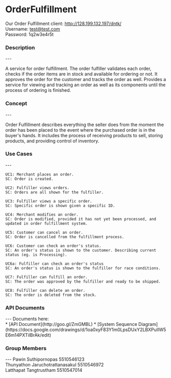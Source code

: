 OrderFulfillment
================
Our Order Fulfillment client: http://128.199.132.197/dntk/ <br>
Username: test@test.com <br>
Password: 1q2w3e4r5t <br>

<h3>Description</h3>
---

A service for order fulfillment. The order fulfiller validates each order, checks if the order items are in stock and available for ordering or not. It approves the order for the customer and tracks the order as well. Provides a service for viewing and tracking an order as well as its components until the process of ordering is finished.

<h3>Concept</h3>
---

Order Fulfillment describes everything the seller does from the moment the order has been placed to the event where the purchased order is in the buyer's hands. It includes the process of receiving products to sell, storing products, and providing control of inventory.

<h3>Use Cases</h3>
---

```
UC1: Merchant places an order.
SC: Order is created.
```
```
UC2: Fulfiller views orders.
SC: Orders are all shown for the fulfiller.
```
```
UC3: Fulfiller views a specific order.
SC: Specific order is shown given a specific ID.
```
```
UC4: Merchant modifies an order.
SC: Order is modified, provided it has not yet been processed, and updated in order fulfillment system.
```
```
UC5: Customer can cancel an order.
SC: Order is cancelled from the fulfillment process.
```
```
UC6: Customer can check an order's status.
SC: An order's status is shown to the customer. Describing current status (eg. is Processing).

UC6a: Fulfiller can check an order's status
SC: An order's status is shown to the fulfiller for race conditions.
```
```
UC7: Fulfiller can fulfill an order.
SC: The order was approved by the fulfiller and ready to be shipped.
```
```
UC8: Fulfiller can delete an order.
SC: The order is deleted from the stock.
```
<h3>API Documents</h3>
---
Documents here:<br>
* [API Document](http://goo.gl/ZmGMBL)
* [System Sequence Diagram] (https://docs.google.com/drawings/d/1oa0xyF83Y1m0LpsDUxY2LBXPuIIW5E6m14PXTilBrAk/edit)

<h3>Group Members</h3>
---
Pawin Suthipornopas 5510546123 <br>
Thunyathon Jaruchotrattanasakul 5510546972 <br>
Latthapat Tangtrustham 5510547014
